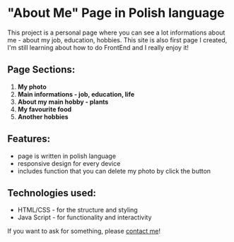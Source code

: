 # "About Me" Page in Polish language

This project is a personal page where you can see a lot informations about me - about my job, education, hobbies. This site is also first page I created, I'm still learning about how to do FrontEnd and I really enjoy it!

## Page Sections:

1. **My photo**
2. **Main informations - job, education, life**
3. **About my main hobby - plants**
4. **My favourite food**
5. **Another hobbies**  

## Features:

- page is written in polish language
- responsive design for every device
- includes function that you can delete my photo by click the button

## Technologies used:

- HTML/CSS - for the structure and styling
- Java Script - for functionality and interactivity


If you want to ask for something, please [contact me](mailto:camilla19.944@gmail.com)!